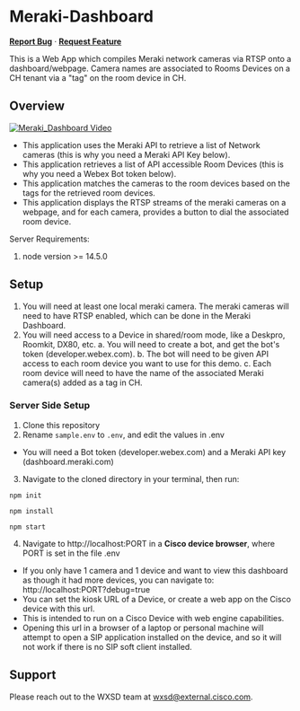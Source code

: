 # Meraki-Dashboard 
<a href="https://github.com/WXSD-Sales/meraki-dashboard/issues"><strong>Report Bug</strong></a>
·
<a href="https://github.com/WXSD-Sales/meraki-dashboard/issues"><strong>Request Feature</strong></a>

This is a Web App which compiles Meraki network cameras via RTSP onto a dashboard/webpage.  Camera names are associated to Rooms Devices on a CH tenant via a "tag" on the room device in CH.

## Overview
[![Meraki_Dashboard Video]()](https://app.vidcast.io/share/a9d8ca25-a430-4cbe-a494-52a3d95b5623)

* This application uses the Meraki API to retrieve a list of Network cameras (this is why you need a Meraki API Key below).
* This application retrieves a list of API accessible Room Devices (this is why you need a Webex Bot token below).
* This application matches the cameras to the room devices based on the tags for the retrieved room devices.
* This application displays the RTSP streams of the meraki cameras on a webpage, and for each camera, provides a button to dial the associated room device.

Server Requirements:
1. node version >= 14.5.0


## Setup

1. You will need at least one local meraki camera.  The meraki cameras will need to have RTSP enabled, which can be done in the Meraki Dashboard.
2. You will need access to a Device in shared/room mode, like a Deskpro, Roomkit, DX80, etc.
  a. You will need to create a bot, and get the bot's token (developer.webex.com).
  b. The bot will need to be given API access to each room device you want to use for this demo.
  c. Each room device will need to have the name of the associated Meraki camera(s) added as a tag in CH.

### Server Side Setup
1. Clone this repository
2. Rename ```sample.env``` to ```.env```, and edit the values in .env
* You will need a Bot token (developer.webex.com) and a Meraki API key (dashboard.meraki.com)
3. Navigate to the cloned directory in your terminal, then run:
```
npm init
```
```
npm install
```
```
npm start
```
4. Navigate to http://localhost:PORT in a **Cisco device browser**, where PORT is set in the file .env
* If you only have 1 camera and 1 device and want to view this dashboard as though it had more devices, you can navigate to: http://localhost:PORT?debug=true
* You can set the kiosk URL of a Device, or create a web app on the Cisco device with this url.
* This is intended to run on a Cisco Device with web engine capabilities.
* Opening this url in a browser of a laptop or personal machine will attempt to open a SIP application installed on the device, and so it will not work if there is no SIP soft client installed.


## Support

Please reach out to the WXSD team at [wxsd@external.cisco.com](mailto:wxsd@external.cisco.com?cc=<your_cec>@cisco.com&subject=RepoName).
